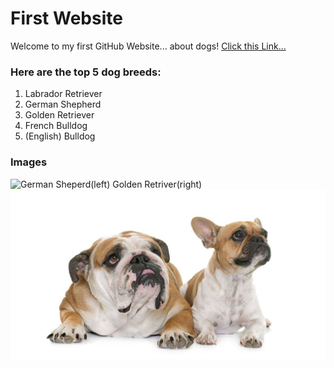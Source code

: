 # First Website
 
 Welcome to my first GitHub Website... about dogs! [Click this Link...](https://quickdraw.withgoogle.com/#)

### Here are the top 5 dog breeds:
 1. Labrador Retriever
 2. German Shepherd
 3. Golden Retriever
 4. French Bulldog
 5. (English) Bulldog

### Images
![German Sheperd(left) Golden Retriver(right)](https://www.anythinglabrador.com/wp-content/uploads/2019/05/German-Shepherd-vs-Labrador-Retriever.jpg)
[![English Bulldog(left) French Bulldog(right)](bulldog.jpg)](https://thehappypuppysite.com/french-bulldog-vs-english-bulldog/)
